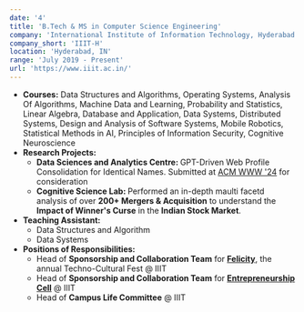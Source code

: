 ```yaml
---
date: '4'
title: 'B.Tech & MS in Computer Science Engineering'
company: 'International Institute of Information Technology, Hyderabad'
company_short: 'IIIT-H'
location: 'Hyderabad, IN'
range: 'July 2019 - Present'
url: 'https://www.iiit.ac.in/'
---
```


- <b>Courses:</b> Data Structures and Algorithms, Operating Systems, Analysis Of Algorithms, Machine Data and Learning, Probability and Statistics, Linear Algebra, Database and Application, Data Systems, Distributed Systems, Design and Analysis of Software Systems, Mobile Robotics, Statistical Methods in AI, Principles of Information Security, Cognitive Neuroscience
- <b>Research Projects:</b>
    - <b>Data Sciences and Analytics Centre: </b>  GPT-Driven Web Profile Consolidation for Identical Names. Submitted at [ACM WWW '24](https://www2024.thewebconf.org/) for consideration
    - <b>Cognitive Science Lab: </b>  Performed an in-depth maulti facetd analysis of over <b>200+ Mergers & Acquisition</b> to understand the <b>Impact of Winner's Curse</b> in the <b>Indian Stock Market</b>.
- <b>Teaching Assistant:</b> 
    - Data Structures and Algorithm
    - Data Systems
- <b>Positions of Responsibilities:</b> 
    - Head of <b>Sponsorship and Collaboration Team</b> for <b>[Felicity](https://felicity.iiit.ac.in/)</b>, the annual Techno-Cultural Fest @ IIIT
    - Head of <b>Sponsorship and Collaboration Team</b> for <b>[Entrepreneurship Cell](https://ecell.iiit.ac.in/)</b> @ IIIT
    - Head of <b>Campus Life Committee</b> @ IIIT
<!-- <ul className="skills-list">
    <li>Natural Language Processing</li>
    <li>Nae Entity Recognition</li>
</ul> -->